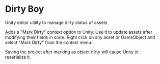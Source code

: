 # Dirty Boy

Unity editor utility to manage dirty status of assets

Adds a "Mark Dirty" context option to Unity. Use it to update assets after modifying their fields in code.
Right click on any asset or GameObject and select "Mark Dirty" from the context menu.

Saving the project after marking as object dirty will cause Unity to reserialize it.